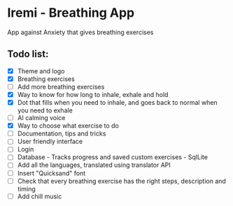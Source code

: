# Iremi - Breathing App
App against Anxiety that gives breathing exercises

## Todo list:

- [x] Theme and logo
- [x] Breathing exercises
- [ ] Add more breathing exercises
- [x] Way to know for how long to inhale, exhale and hold
- [x] Dot that fills when you need to inhale, and goes back to normal when you need to exhale
- [ ] AI calming voice
- [x] Way to choose what exercise to do
- [ ] Documentation, tips and tricks
- [ ] User friendly interface
- [ ] Login
- [ ] Database - Tracks progress and saved custom exercises - SqlLite
- [ ] Add all the languages, translated using translator API
- [ ] Insert "Quicksand" font
- [ ] Check that every breathing exercise has the right steps, description and timing
- [ ] Add chill music